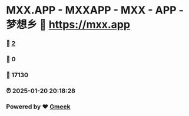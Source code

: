 # MXX.APP - MXXAPP - MXX - APP -  梦想乡 :link: https://mxx.app 
### :page_facing_up: [2](https://mxx.app/tag.html) 
### :speech_balloon: 0 
### :hibiscus: 17130 
### :alarm_clock: 2025-01-20 20:18:28 
### Powered by :heart: [Gmeek](https://github.com/Meekdai/Gmeek)
